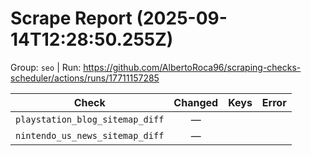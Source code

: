 # Scrape Report (2025-09-14T12:28:50.255Z)

Group: `seo`  |  Run: https://github.com/AlbertoRoca96/scraping-checks-scheduler/actions/runs/17711157285

| Check | Changed | Keys | Error |
|---|:---:|:--|:--|
| `playstation_blog_sitemap_diff` | — |  |  |
| `nintendo_us_news_sitemap_diff` | — |  |  |
